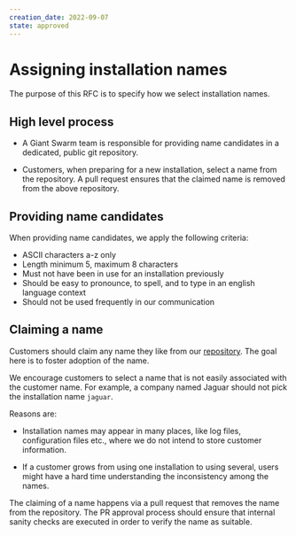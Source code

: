 ```yaml
---
creation_date: 2022-09-07
state: approved
---
```


# Assigning installation names

The purpose of this RFC is to specify how we select installation names.

## High level process

- A Giant Swarm team is responsible for providing name candidates in a dedicated, public git repository.

- Customers, when preparing for a new installation, select a name from the repository. A pull request ensures that the claimed name is removed from the above repository.

## Providing name candidates

When providing name candidates, we apply the following criteria:

- ASCII characters a-z only
- Length minimum 5, maximum 8 characters
- Must not have been in use for an installation previously
- Should be easy to pronounce, to spell, and to type in an english language context
- Should not be used frequently in our communication

## Claiming a name

Customers should claim any name they like from our [repository](https://github.com/giantswarm/installation-names). The goal here is to foster adoption of the name.

We encourage customers to select a name that is not easily associated with the customer name. For example, a company named Jaguar should not pick the installation name `jaguar`.

Reasons are:

- Installation names may appear in many places, like log files, configuration files etc., where we do not intend to store customer information.

- If a customer grows from using one installation to using several, users might have a hard time understanding the inconsistency among the names.

The claiming of a name happens via a pull request that removes the name from the repository. The PR approval process should ensure that internal sanity checks are executed in order to verify the name as suitable.
